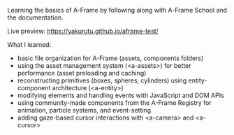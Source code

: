 Learning the basics of A-Frame by following along with A-Frame School and the documentation.

Live preview: https://yakurutu.github.io/aframe-test/

What I learned:
- basic file organization for A-Frame (assets, components folders)
- using the asset management system (&lt;a-assets&gt;) for better performance (asset preloading and caching)
- reconstructing primitives (boxes, spheres, cylinders) using entity-component architecture (&lt;a-entity&gt;)
- modifying elements and handling events with JavaScript and DOM APIs
- using community-made components from the A-Frame Registry for animation, particle systems, and event-setting
- adding gaze-based cursor interactions with &lt;a-camera&gt; and &lt;a-cursor&gt;
